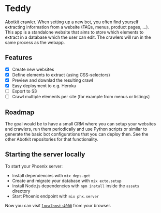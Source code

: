 # Teddy

Abotkit crawler. When setting up a new bot, you often find yourself extracting
information from a website (FAQs, menus, product pages, ...). This app is a
standalone website that aims to store which elements to extract in a database
which the user can edit. The crawlers will run in the same process as the
webapp.

## Features

- [x] Create new websites
- [x] Define elements to extract (using CSS-selectors)
- [x] Preview and downlad the resulting crawl
- [x] Easy deployment to e.g. Heroku
- [ ] Export to S3
- [ ] Crawl multiple elements per site (for example from menus or listings)

## Roadmap

The goal would be to have a small CRM where you can setup your websites and
crawlers, run them periodically and use Python scripts or similar to generate
the basic bot configurations that you can deploy then. See the other Abotkit
repositories for that functionality.

## Starting the server locally

To start your Phoenix server:

  * Install dependencies with `mix deps.get`
  * Create and migrate your database with `mix ecto.setup`
  * Install Node.js dependencies with `npm install` inside the `assets` directory
  * Start Phoenix endpoint with `mix phx.server`

Now you can visit [`localhost:4000`](http://localhost:4000) from your browser.
